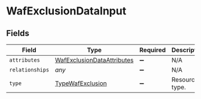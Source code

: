 # WafExclusionDataInput


## Fields

| Field                                                                           | Type                                                                            | Required                                                                        | Description                                                                     |
| ------------------------------------------------------------------------------- | ------------------------------------------------------------------------------- | ------------------------------------------------------------------------------- | ------------------------------------------------------------------------------- |
| `attributes`                                                                    | [WafExclusionDataAttributes](../../models/shared/wafexclusiondataattributes.md) | :heavy_minus_sign:                                                              | N/A                                                                             |
| `relationships`                                                                 | *any*                                                                           | :heavy_minus_sign:                                                              | N/A                                                                             |
| `type`                                                                          | [TypeWafExclusion](../../models/shared/typewafexclusion.md)                     | :heavy_minus_sign:                                                              | Resource type.                                                                  |